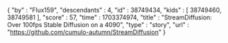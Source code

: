 {
  "by" : "Flux159",
  "descendants" : 4,
  "id" : 38749434,
  "kids" : [ 38749460, 38749581 ],
  "score" : 57,
  "time" : 1703374974,
  "title" : "StreamDiffusion: Over 100fps Stable Diffusion on a 4090",
  "type" : "story",
  "url" : "https://github.com/cumulo-autumn/StreamDiffusion"
}

